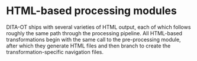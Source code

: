 # HTML-based processing modules

DITA-OT ships with several varieties of HTML output, each of which follows roughly the same path through the processing pipeline. All HTML-based transformations begin with the same call to the pre-processing module, after which they generate HTML files and then branch to create the transformation-specific navigation files.

